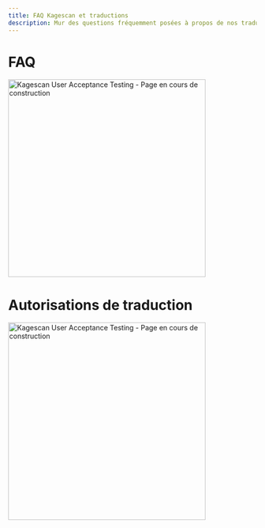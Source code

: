 ```yaml
---
title: FAQ Kagescan et traductions
description: Mur des questions fréquemment posées à propos de nos traductions et de Kagescan.
---
```


# FAQ

<img src="/uat.png" width="400" heigth="73" alt="Kagescan User Acceptance Testing - Page en cours de construction"/>

# Autorisations de traduction

<img src="/uat.png" width="400" heigth="73" alt="Kagescan User Acceptance Testing - Page en cours de construction"/>

